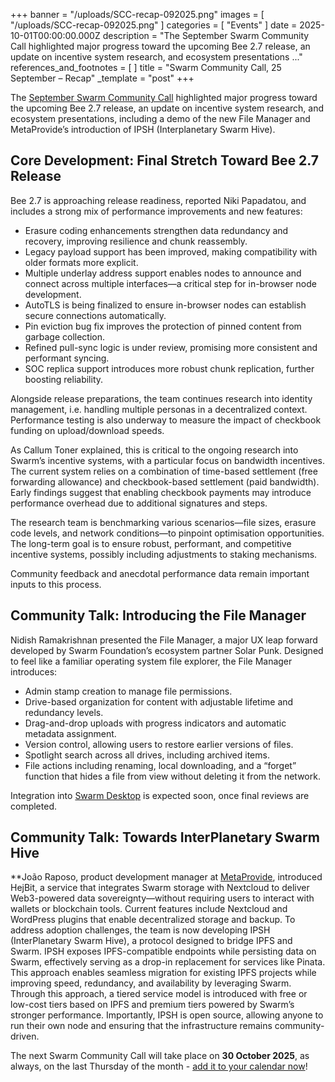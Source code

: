 +++
banner = "/uploads/SCC-recap-092025.png"
images = [ "/uploads/SCC-recap-092025.png" ]
categories = [ "Events" ]
date = 2025-10-01T00:00:00.000Z
description = "The September Swarm Community Call highlighted major progress toward the upcoming Bee 2.7 release, an update on incentive system research, and ecosystem presentations ..."
references_and_footnotes = [ ]
title = "Swarm Community Call, 25 September – Recap" 
_template = "post"
+++

The [September Swarm Community Call](https://x.com/i/broadcasts/1MYGNlbpVoXxw) highlighted major progress toward the upcoming Bee 2.7 release, an update on incentive system research, and ecosystem presentations, including a demo of the new File Manager and MetaProvide’s introduction of IPSH (Interplanetary Swarm Hive).


## Core Development: Final Stretch Toward Bee 2.7 Release

Bee 2.7 is approaching release readiness, reported Niki Papadatou, and includes a strong mix of performance improvements and new features:
* Erasure coding enhancements strengthen data redundancy and recovery, improving resilience and chunk reassembly.
* Legacy payload support has been improved, making compatibility with older formats more explicit.
* Multiple underlay address support enables nodes to announce and connect across multiple interfaces—a critical step for in-browser node development.
* AutoTLS is being finalized to ensure in-browser nodes can establish secure connections automatically.
* Pin eviction bug fix improves the protection of pinned content from garbage collection.
* Refined pull-sync logic is under review, promising more consistent and performant syncing.
* SOC replica support introduces more robust chunk replication, further boosting reliability.


Alongside release preparations, the team continues research into identity management, i.e. handling multiple personas in a decentralized context. Performance testing is also underway to measure the impact of checkbook funding on upload/download speeds.

As Callum Toner explained, this is critical to the ongoing research into Swarm’s incentive systems, with a particular focus on bandwidth incentives. The current system relies on a combination of time-based settlement (free forwarding allowance) and checkbook-based settlement (paid bandwidth). Early findings suggest that enabling checkbook payments may introduce performance overhead due to additional signatures and steps.

The research team is benchmarking various scenarios—file sizes, erasure code levels, and network conditions—to pinpoint optimisation opportunities. The long-term goal is to ensure robust, performant, and competitive incentive systems, possibly including adjustments to staking mechanisms.

Community feedback and anecdotal performance data remain important inputs to this process.


## Community Talk: Introducing the File Manager

Nidish Ramakrishnan presented the File Manager, a major UX leap forward developed by Swarm Foundation’s ecosystem partner Solar Punk. Designed to feel like a familiar operating system file explorer, the File Manager introduces: 
* Admin stamp creation to manage file permissions.
* Drive-based organization for content with adjustable lifetime and redundancy levels.
* Drag-and-drop uploads with progress indicators and automatic metadata assignment. 
* Version control, allowing users to restore earlier versions of files. 
* Spotlight search across all drives, including archived items. 
* File actions including renaming, local downloading, and a “forget” function that hides a file from view without deleting it from the network. 

Integration into [Swarm Desktop](https://desktop.ethswarm.org/) is expected soon, once final reviews are completed.


## Community Talk: Towards InterPlanetary Swarm Hive
**João Raposo, product development manager at [MetaProvide](https://metaprovide.org/), introduced HejBit, a service that integrates Swarm storage with Nextcloud to deliver Web3-powered data sovereignty—without requiring users to interact with wallets or blockchain tools. Current features include Nextcloud and WordPress plugins that enable decentralized storage and backup. To address adoption challenges, the team is now developing IPSH (InterPlanetary Swarm Hive), a protocol designed to bridge IPFS and Swarm. IPSH exposes IPFS-compatible endpoints while persisting data on Swarm, effectively serving as a drop-in replacement for services like Pinata. This approach enables seamless migration for existing IPFS projects while improving speed, redundancy, and availability by leveraging Swarm. Through this approach, a tiered service model is introduced with free or low-cost tiers based on IPFS and premium tiers powered by Swarm’s stronger performance. Importantly, IPSH is open source, allowing anyone to run their own node and ensuring that the infrastructure remains community-driven.


The next Swarm Community Call will take place on **30 October 2025**, as always, on the last Thursday of the month - [add it to your calendar now](https://www.addevent.com/event/DF26807149)!

